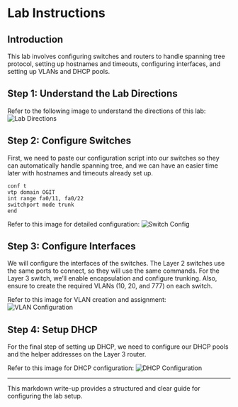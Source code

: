 

# Lab Instructions

## Introduction
This lab involves configuring switches and routers to handle spanning tree protocol, setting up hostnames and timeouts, configuring interfaces, and setting up VLANs and DHCP pools.

## Step 1: Understand the Lab Directions
Refer to the following image to understand the directions of this lab:
![Lab Directions](https://imgur.com/a/Im6fYqI)

## Step 2: Configure Switches
First, we need to paste our configuration script into our switches so they can automatically handle spanning tree, and we can have an easier time later with hostnames and timeouts already set up.

```plaintext
conf t
vtp domain OGIT
int range fa0/11, fa0/22
switchport mode trunk
end
```

Refer to this image for detailed configuration:
![Switch Config](https://imgur.com/a/MsjoQp3)

## Step 3: Configure Interfaces
We will configure the interfaces of the switches. The Layer 2 switches use the same ports to connect, so they will use the same commands. For the Layer 3 switch, we’ll enable encapsulation and configure trunking. Also, ensure to create the required VLANs (10, 20, and 777) on each switch.

Refer to this image for VLAN creation and assignment:
![VLAN Configuration](https://imgur.com/a/vyCNy3s)

## Step 4: Setup DHCP
For the final step of setting up DHCP, we need to configure our DHCP pools and the helper addresses on the Layer 3 router.

Refer to this image for DHCP configuration:
![DHCP Configuration](https://imgur.com/a/plTyt1e)

---

This markdown write-up provides a structured and clear guide for configuring the lab setup.
